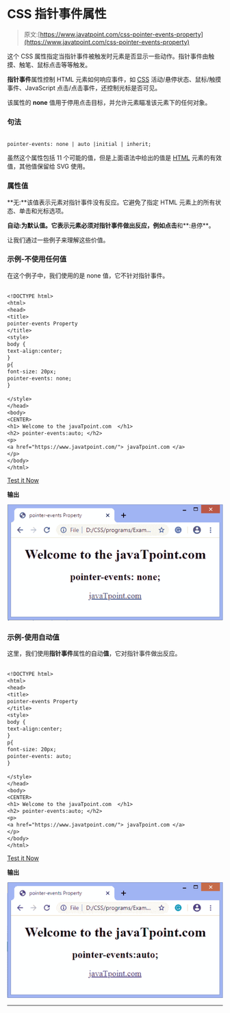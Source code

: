 # CSS 指针事件属性

> 原文:[https://www.javatpoint.com/css-pointer-events-property](https://www.javatpoint.com/css-pointer-events-property)

这个 CSS 属性指定当指针事件被触发时元素是否显示一些动作。指针事件由触摸、触笔、鼠标点击等等触发。

**指针事件**属性控制 HTML 元素如何响应事件，如 [CSS](https://www.javatpoint.com/css-tutorial) 活动/悬停状态、鼠标/触摸事件、JavaScript 点击/点击事件，还控制光标是否可见。

该属性的 **none** 值用于停用点击目标，并允许元素瞄准该元素下的任何对象。

### 句法

```

pointer-events: none | auto |initial | inherit;

```

虽然这个属性包括 11 个可能的值，但是上面语法中给出的值是 [HTML](https://www.javatpoint.com/html-tutorial) 元素的有效值，其他值保留给 SVG 使用。

### 属性值

**无:**该值表示元素对指针事件没有反应。它避免了指定 HTML 元素上的所有状态、单击和光标选项。

**自动:**为默认值。它表示元素必须对指针事件做出反应，例如**点击**和**:悬停**。

让我们通过一些例子来理解这些价值。

### 示例-不使用任何值

在这个例子中，我们使用的是 none 值，它不针对指针事件。

```

<!DOCTYPE html>
<html>
<head>
<title>
pointer-events Property
</title>
<style>
body {
text-align:center;
}
p{
font-size: 20px;
pointer-events: none;
}

</style>
</head>
<body>
<CENTER>
<h1> Welcome to the javaTpoint.com  </h1>
<h2> pointer-events:auto; </h2>
<p>
<a href="https://www.javatpoint.com/"> javaTpoint.com </a>
</p>
</body>
</html>

```

[Test it Now](https://www.javatpoint.com/oprweb/test.jsp?filename=CSSpointer-eventsproperty1)

**输出**

![CSS pointer-events property](img/92b9ec284dc0033362d42b7661e989ed.png)

### 示例-使用自动值

这里，我们使用**指针事件**属性的自动**值**，它对指针事件做出反应。

```

<!DOCTYPE html>
<html>
<head>
<title>
pointer-events Property
</title>
<style>
body {
text-align:center;
}
p{
font-size: 20px;
pointer-events: auto;
}

</style>
</head>
<body>
<CENTER>
<h1> Welcome to the javaTpoint.com  </h1>
<h2> pointer-events:auto; </h2>
<p>
<a href="https://www.javatpoint.com/"> javaTpoint.com </a>
</p>
</body>
</html>

```

[Test it Now](https://www.javatpoint.com/oprweb/test.jsp?filename=CSSpointer-eventsproperty2)

**输出**

![CSS pointer-events property](img/da5000b9dba1e6f720721e066326e570.png)

* * *